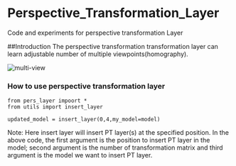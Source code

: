 # Perspective_Transformation_Layer
Code and experiments for perspective transformation Layer


##Introduction
The perspective transformation transformation layer can learn adjustable number of multiple viewpoints(homography).

![multi-view](https://user-images.githubusercontent.com/16822926/203680319-046e1141-51f0-4a7e-98e8-ae2f8f34df95.png)



### How to use perspective transformation layer

```
from pers_layer impoort *
from utils import insert_layer

updated_model = insert_layer(0,4,my_model=model)
```
Note: Here insert layer will insert PT layer(s) at the specified position. 
In the above code, the first argument is the position to insert PT layer in the model; second argument is the number of transformation matrix and third 
argument is the model we want to insert PT layer.

